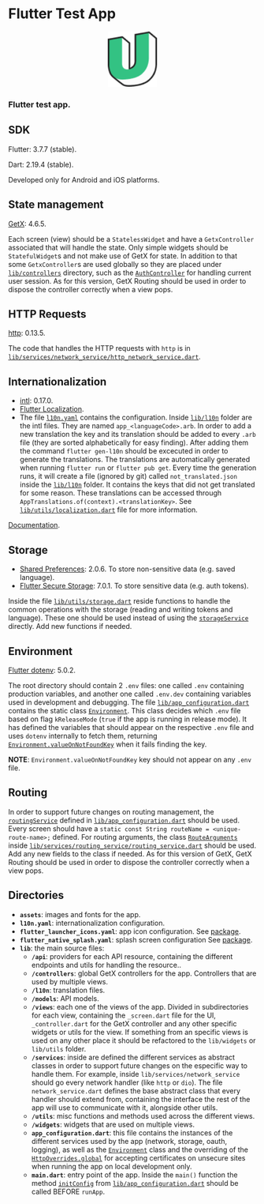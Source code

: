 # Flutter Test App

<p align="center">
   <img src="assets/images/app_logo.png" width="100" />
</p>

### Flutter test app.

## SDK

Flutter: 3.7.7 (stable).

Dart: 2.19.4 (stable).

Developed only for Android and iOS platforms.

## State management

[GetX](https://pub.dev/packages/get): 4.6.5.

Each screen (view) should be a `StatelessWidget` and have a `GetxController` associated that will handle the state. Only simple widgets should be `StatefulWidget`s and not make use of GetX for state. In addition to that some `GetxController`s are used globally so they are placed under [`lib/controllers`](lib/controllers/) directory, such as the [`AuthController`](lib/controllers/auth_controller.dart#L7) for handling current user session. As for this version, GetX Routing should be used in order to dispose the controller correctly when a view pops.

## HTTP Requests

[http](https://pub.dev/packages/http): 0.13.5.

The code that handles the HTTP requests with `http` is in [`lib/services/network_service/http_network_service.dart`](lib/services/network_service/http_network_service.dart).

## Internationalization

- [intl](https://pub.dev/packages/intl): 0.17.0.
- [Flutter Localization](https://pub.dev/packages/flutter_localization).
- The file [`l10n.yaml`](l10n.yaml) contains the configuration. Inside [`lib/l10n`](lib/l10n) folder are the intl files. They are named `app_<languageCode>.arb`. In order to add a new translation the key and its translation should be added to every `.arb` file (they are sorted alphabetically for easy finding). After adding them the command `flutter gen-l10n` should be excecuted in order to generate the translations. The translations are automatically generated when running `flutter run` or `flutter pub get`. Every time the generation runs, it will create a file (ignored by git) called `not_translated.json` inside the [`lib/l10n`](lib/l10n) folder. It contains the keys that did not get translated for some reason. These translations can be accessed through `AppTranslations.of(context).<translationKey>`. See [`lib/utils/localization.dart`](lib/utils/localization.dart) file for more information.

[Documentation](https://docs.flutter.dev/development/accessibility-and-localization/internationalization).

## Storage

- [Shared Preferences](https://pub.dev/packages/shared_preferences): 2.0.6. To store non-sensitive data (e.g. saved language).
- [Flutter Secure Storage](https://pub.dev/packages/flutter_secure_storage): 7.0.1. To store sensitive data (e.g. auth tokens).

Inside the file [`lib/utils/storage.dart`](lib/utils/storage.dart) reside functions to handle the common operations with the storage (reading and writing tokens and language). These one should be used instead of using the [`storageService`](lib/app_configuration.dart#L19) directly. Add new functions if needed.

## Environment

[Flutter dotenv](https://pub.dev/packages/flutter_dotenv): 5.0.2.

The root directory should contain 2 `.env` files: one called `.env` containing production variables, and another one called `.env.dev` containing variables used in development and debugging. The file [`lib/app_configuration.dart`](lib/app_configuration.dart) contains the static class [`Environment`](lib/app_configuration.dart#L21). This class decides which `.env` file based on flag `kReleaseMode` (`true` if the app is running in release mode). It has defined the variables that should appear on the respective `.env` file and uses `dotenv` internally to fetch them, returning [`Environment.valueOnNotFoundKey`](lib/app_configuration.dart#L22) when it fails finding the key.

**NOTE**: `Environment.valueOnNotFoundKey` key should not appear on any `.env` file.

## Routing

In order to support future changes on routing management, the [`routingService`](lib/app_configuration.dart#L18) defined in [`lib/app_configuration.dart`](lib/app_configuration.dart) should be used. Every screen should have a `static const String routeName = <unique-route-name>;` defined. For routing arguments, the class [`RouteArguments`](lib/services/routing_service/routing_service.dart#L11) inside [`lib/services/routing_service/routing_service.dart`](lib/services/routing_service/routing_service.dart) should be used. Add any new fields to the class if needed. As for this version of GetX, GetX Routing should be used in order to dispose the controller correctly when a view pops.

## Directories

- **`assets`**: images and fonts for the app.
- **`l10n.yaml`**: internationalization configuration.
- **`flutter_launcher_icons.yaml`**: app icon configuration. See [package](https://pub.dev/packages/flutter_launcher_icons).
- **`flutter_native_splash.yaml`**: splash screen configuration See [package](https://pub.dev/packages/flutter_native_splash).
- **`lib`**: the main source files:
  - **`/api`**: providers for each API resource, containing the different endpoints and utils for handling the resource..
  - **`/controllers`**: global GetX controllers for the app. Controllers that are used by multiple views.
  - **`/l10n`**: translation files.
  - **`/models`**: API models.
  - **`/views`**: each one of the views of the app. Divided in subdirectories for each view, containing the `_screen.dart` file for the UI, `_controller.dart` for the GetX controller and any other specific widgets or utils for the view. If something from an specific views is used on any other place it should be refactored to the `lib/widgets` or `lib/utils` folder.
  - **`/services`**: inside are defined the different services as abstract classes in order to support future changes on the especific way to handle them. For example, inside `lib/services/network_service` should go every network handler (like `http` or `dio`). The file `network_service.dart` defines the base abstract class that every handler should extend from, containing the interface the rest of the app will use to communicate with it, alongside other utils.
  - **`/utils`**: misc functions and methods used across the different views.
  - **`/widgets`**: widgets that are used on multiple views.
  - **`app_configuration.dart`**: this file contains the instances of the different services used by the app (network, storage, oauth, logging), as well as the [`Environment`](lib/app_configuration.dart#L21) class and the overriding of the [`HttpOverrides.global`](lib/app_configuration.dart#L39) for accepting certificates on unsecure sites when running the app on local development only.
  - **`main.dart`**: entry point of the app. Inside the `main()` function the method [`initConfig`](lib/app_configuration.dart#L48) from [`lib/app_configuration.dart`](lib/app_configuration.dart) should be called BEFORE `runApp`.
